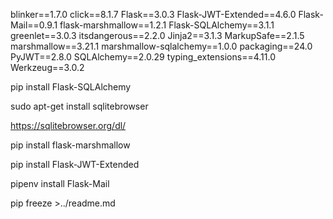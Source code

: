 blinker==1.7.0
click==8.1.7
Flask==3.0.3
Flask-JWT-Extended==4.6.0
Flask-Mail==0.9.1
flask-marshmallow==1.2.1
Flask-SQLAlchemy==3.1.1
greenlet==3.0.3
itsdangerous==2.2.0
Jinja2==3.1.3
MarkupSafe==2.1.5
marshmallow==3.21.1
marshmallow-sqlalchemy==1.0.0
packaging==24.0
PyJWT==2.8.0
SQLAlchemy==2.0.29
typing_extensions==4.11.0
Werkzeug==3.0.2


pip install Flask-SQLAlchemy


sudo apt-get install sqlitebrowser

https://sqlitebrowser.org/dl/

pip install flask-marshmallow


pip install Flask-JWT-Extended

 pipenv install Flask-Mail


pip freeze >../readme.md 
